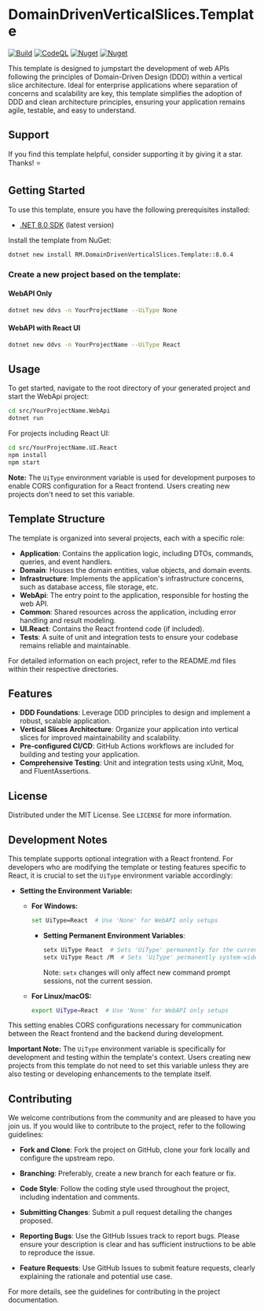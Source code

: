 # DomainDrivenVerticalSlices.Template

[![Build](https://github.com/RezaMashayekhi/DomainDrivenVerticalSlices.Template/actions/workflows/build.yml/badge.svg)](https://github.com/RezaMashayekhi/DomainDrivenVerticalSlices.Template/actions/workflows/build.yml)
[![CodeQL](https://github.com/RezaMashayekhi/DomainDrivenVerticalSlices.Template/actions/workflows/codeql.yml/badge.svg)](https://github.com/RezaMashayekhi/DomainDrivenVerticalSlices.Template/actions/workflows/codeql.yml)
[![Nuget](https://img.shields.io/nuget/v/RM.DomainDrivenVerticalSlices.Template?label=NuGet)](https://www.nuget.org/packages/RM.DomainDrivenVerticalSlices.Template)
[![Nuget](https://img.shields.io/nuget/dt/RM.DomainDrivenVerticalSlices.Template?label=Downloads)](https://www.nuget.org/packages/RM.DomainDrivenVerticalSlices.Template)

This template is designed to jumpstart the development of web APIs following the principles of Domain-Driven Design (DDD) within a vertical slice architecture. Ideal for enterprise applications where separation of concerns and scalability are key, this template simplifies the adoption of DDD and clean architecture principles, ensuring your application remains agile, testable, and easy to understand.

## Support

If you find this template helpful, consider supporting it by giving it a star. Thanks! ⭐

## Getting Started

To use this template, ensure you have the following prerequisites installed:

- [.NET 8.0 SDK](https://dotnet.microsoft.com/download/dotnet/8.0) (latest version)

Install the template from NuGet:

```bash
dotnet new install RM.DomainDrivenVerticalSlices.Template::8.0.4
```

### Create a new project based on the template:

#### WebAPI Only
```bash
dotnet new ddvs -n YourProjectName --UiType None
```

#### WebAPI with React UI
```bash
dotnet new ddvs -n YourProjectName --UiType React
```

## Usage

To get started, navigate to the root directory of your generated project and start the WebApi project:

```bash
cd src/YourProjectName.WebApi
dotnet run
```

For projects including React UI:

```bash
cd src/YourProjectName.UI.React
npm install
npm start
```

**Note:** The `UiType` environment variable is used for development purposes to enable CORS configuration for a React frontend. Users creating new projects don't need to set this variable.

## Template Structure

The template is organized into several projects, each with a specific role:

*   **Application**: Contains the application logic, including DTOs, commands, queries, and event handlers.
*   **Domain**: Houses the domain entities, value objects, and domain events.
*   **Infrastructure**: Implements the application's infrastructure concerns, such as database access, file storage, etc.
*   **WebApi**: The entry point to the application, responsible for hosting the web API.
*   **Common**: Shared resources across the application, including error handling and result modeling.
*   **UI.React**: Contains the React frontend code (if included).
*   **Tests**: A suite of unit and integration tests to ensure your codebase remains reliable and maintainable.

For detailed information on each project, refer to the README.md files within their respective directories.

## Features

*   **DDD Foundations**: Leverage DDD principles to design and implement a robust, scalable application.
*   **Vertical Slices Architecture**: Organize your application into vertical slices for improved maintainability and scalability.
*   **Pre-configured CI/CD**: GitHub Actions workflows are included for building and testing your application.
*   **Comprehensive Testing**: Unit and integration tests using xUnit, Moq, and FluentAssertions.

## License

Distributed under the MIT License. See `LICENSE` for more information.

## Development Notes

This template supports optional integration with a React frontend. For developers who are modifying the template or testing features specific to React, it is crucial to set the `UiType` environment variable accordingly:


-   **Setting the Environment Variable:**

    -   **For Windows:**

        ```bash
        set UiType=React  # Use 'None' for WebAPI only setups
        ```

        -   **Setting Permanent Environment Variables**:

            ```bash
            setx UiType React  # Sets 'UiType' permanently for the current user
            setx UiType React /M  # Sets 'UiType' permanently system-wide
            ```
            
            Note: `setx` changes will only affect new command prompt sessions, not the current session.

    -   **For Linux/macOS:**

        ```bash
        export UiType=React  # Use 'None' for WebAPI only setups
        ```

This setting enables CORS configurations necessary for communication between the React frontend and the backend during development.

**Important Note:** The `UiType` environment variable is specifically for development and testing within the template's context. Users creating new projects from this template do not need to set this variable unless they are also testing or developing enhancements to the template itself.

## Contributing

We welcome contributions from the community and are pleased to have you join us. If you would like to contribute to the project, refer to the following guidelines:

- **Fork and Clone**: Fork the project on GitHub, clone your fork locally and configure the upstream repo.

- **Branching**: Preferably, create a new branch for each feature or fix.

- **Code Style**: Follow the coding style used throughout the project, including indentation and comments.

- **Submitting Changes**: Submit a pull request detailing the changes proposed.

- **Reporting Bugs**: Use the GitHub Issues track to report bugs. Please ensure your description is clear and has sufficient instructions to be able to reproduce the issue.

- **Feature Requests**: Use GitHub Issues to submit feature requests, clearly explaining the rationale and potential use case.

For more details, see the guidelines for contributing in the project documentation.


